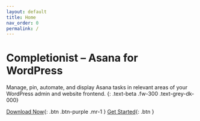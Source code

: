 ```yaml
---
layout: default
title: Home
nav_order: 0
permalink: /
---
```


# Completionist – Asana for WordPress

Manage, pin, automate, and display Asana tasks in relevant areas of your WordPress admin and website frontend.
{: .text-beta .fw-300 .text-grey-dk-000}

[Download Now](https://purpleturtlecreative.com/completionist/){: .btn .btn-purple .mr-1 }
[Get Started](/getting-started/){: .btn }
